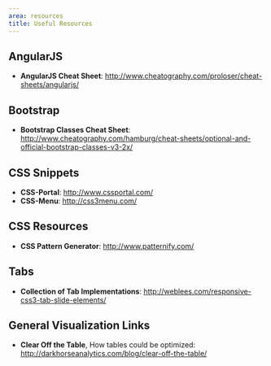 ```yaml
---
area: resources
title: Useful Resources
---
```


## AngularJS
* **AngularJS Cheat Sheet**: http://www.cheatography.com/proloser/cheat-sheets/angularjs/

## Bootstrap
* **Bootstrap Classes Cheat Sheet**: http://www.cheatography.com/hamburg/cheat-sheets/optional-and-official-bootstrap-classes-v3-2x/

## CSS Snippets

* **CSS-Portal**: http://www.cssportal.com/
* **CSS-Menu**: http://css3menu.com/

## CSS Resources

* **CSS Pattern Generator**: http://www.patternify.com/

## Tabs
* **Collection of Tab Implementations**: http://weblees.com/responsive-css3-tab-slide-elements/

## General Visualization Links

* **Clear Off the Table**, How tables could be optimized:
http://darkhorseanalytics.com/blog/clear-off-the-table/